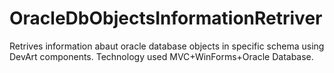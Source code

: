 # OracleDbObjectsInformationRetriver
Retrives information abaut oracle database objects in specific schema using DevArt components. Technology used MVC+WinForms+Oracle Database.
